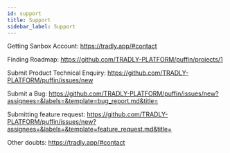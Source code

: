 ```yaml
---
id: support
title: Support 
sidebar_label: Support
---
```

Getting Sanbox Account: https://tradly.app/#contact

Finding Roadmap: https://github.com/TRADLY-PLATFORM/puffin/projects/1

Submit Product Technical Enquiry: https://github.com/TRADLY-PLATFORM/puffin/issues/new


Submit a Bug: https://github.com/TRADLY-PLATFORM/puffin/issues/new?assignees=&labels=&template=bug_report.md&title=

Submitting feature request: https://github.com/TRADLY-PLATFORM/puffin/issues/new?assignees=&labels=&template=feature_request.md&title=

Other doubts: https://tradly.app/#contact

